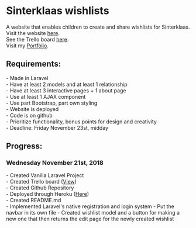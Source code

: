 <h1>Sinterklaas wishlists</h1>
<p>A website that enables children to create and share wishlists for Sinterklaas.<br />
Visit the website <a href="https://murmuring-woodland-16654.herokuapp.com/">here</a>.<br />
See the Trello board <a href="https://trello.com/b/jt0bSx8M/sinterklaas">here</a>.<br />
Visit my <a href="http://www.doriekeberends.nl">Portfolio</a>.</p>

<h2>Requirements:</h2>
- Made in Laravel<br />
- Have at least 2 models and at least 1 relationship<br />
- Have at least 3 interactive pages + 1 about page<br />
- Use at least 1 AJAX component<br />
- Use part Bootstrap, part own styling<br />
- Website is deployed <br />
- Code is on github<br />
- Prioritize functionality, bonus points for design and creativity<br />
- Deadline: Friday November 23st, midday<br />

<h2>Progress:</h2>

<h3>Wednesday November 21st, 2018</h3>
- Created Vanilla Laravel Project<br />
- Created Trello board (<a href="https://trello.com/b/jt0bSx8M/sinterklaas">View</a>)<br />
- Created Github Repository <br />
- Deployed through Heroku (<a href="https://murmuring-woodland-16654.herokuapp.com/">Here</a>)<br />
- Created README.md<br />
- Implemented Laravel's native registration and login system
- Put the navbar in its own file
- Created wishlist model and a button for making a new one that then returns the edit page for the newly created wishlist
